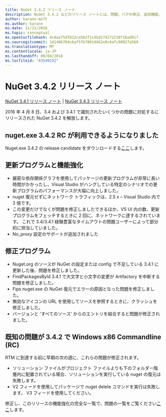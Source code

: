 ```yaml
---
title: NuGet 3.4.2 リリース ノート
description: NuGet 3.4.2 などのリリース ノートには、問題、バグの修正、追加機能、および Dcr が知られています。
author: karann-msft
ms.author: karann
ms.date: 11/11/2016
ms.topic: conceptual
ms.openlocfilehash: 4c8aa75df822ca5b2f1c4bd274272218f16ad917
ms.sourcegitcommit: 1d1406764c6af5fb7801d462e0c4afc9092fa569
ms.translationtype: MT
ms.contentlocale: ja-JP
ms.lasthandoff: 09/04/2018
ms.locfileid: "43549152"
---
```

# <a name="nuget-342-release-notes"></a>NuGet 3.4.2 リリース ノート

[NuGet 3.4.1 リリース ノート](../release-notes/nuget-3.4.1.md) | [NuGet 3.4.3 リリース ノート](../release-notes/nuget-3.4.3.md)

2016 年 4 月 8 日、3.4 および 3.4.1 で識別されたいくつかの問題に対処するにリリースされた NuGet 3.4.2 を解放します。

## <a name="nugetexe-342-rc-is-now-available"></a>nuget.exe 3.4.2 RC が利用できるようになりました

Nuget.exe 3.4.2 の release candidate をダウンロードする[ここ](https://dist.nuget.org/index.html)します。

## <a name="updates-and-improvements"></a>更新プログラムと機能強化

* 厳密な依存関係グラフを使用してパッケージの更新プログラムが非常に長い時間がかかったし、Visual Studio がハングしている特定のシナリオでの更新プログラムのパフォーマンスが大幅に向上しました。
* nuget 復元せずにネットワーク トラフィックは、2.5 x – Visual Studio 内で 3 倍です。
* この変更だけでなくが問題を修正しましたできるほか、VS UI 内の数、更新プログラムをフェッチするときに 2 回に、ネットワークに達するされています。 これで 3.4/3.4.1 経験豊富なタイムアウトの問題ユーザーによって部分的に担当していました。
* No_proxy 設定のサポートが追加されました

## <a name="fixes"></a>修正プログラム

* Nuget.org のソースが NuGet の設定または config で不足している 3.4.1 に更新した後、問題を修正しました。
* FindPackagesById 3.4.1 で大文字と小文字の変更が Artifactory を中断する問題を修正しました。
* Fips nuget.exe の NuGet 復元でエラーの原因となった問題を修正しました。
* 無効なアイコンの URL を使用してソースを参照するときに、クラッシュを修正しました。
* バージョンと 'すべてのソース' からのエントリを結合すると問題が修正されました。

## <a name="known-issues-in-342-windows-x86-commandline-rc"></a>既知の問題が 3.4.2 で Windows x86 Commandline (RC)

RTM に到達する前に早期の次の週に、これらの問題が修正されます。

*  ソリューション ファイルがプロジェクト ファイルよりも下のフォルダー階層内に配置されている場合、ソリューションを実行している nuget の復元は失敗します。
*  V2 フィードを使用してパッケージで nuget delete コマンドを実行は失敗します。 V3 フィードを使用してください。


修正し、このリリースの機能強化の完全な一覧で、問題の一覧をご覧ください[ここ](https://github.com/NuGet/Home/issues?utf8=%E2%9C%93&q=is%3Aissue+milestone%3A3.4.2++is%3Aclosed+)します。
